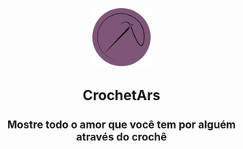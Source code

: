 <center>
<img src="./src/assets/logo.svg">

# CrochetArs 
## Mostre todo o amor que você tem por alguém através do crochê
</center>
